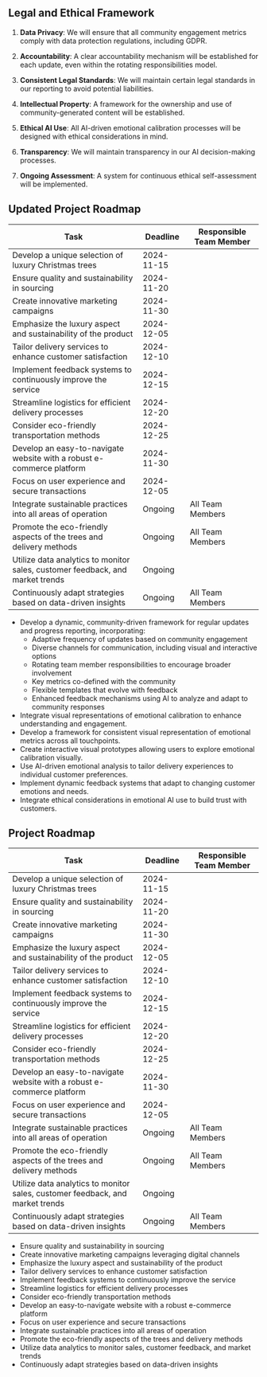 

## Legal and Ethical Framework

1. **Data Privacy**: We will ensure that all community engagement metrics comply with data protection regulations, including GDPR.

2. **Accountability**: A clear accountability mechanism will be established for each update, even within the rotating responsibilities model.

3. **Consistent Legal Standards**: We will maintain certain legal standards in our reporting to avoid potential liabilities.

4. **Intellectual Property**: A framework for the ownership and use of community-generated content will be established.

5. **Ethical AI Use**: All AI-driven emotional calibration processes will be designed with ethical considerations in mind.

6. **Transparency**: We will maintain transparency in our AI decision-making processes.

7. **Ongoing Assessment**: A system for continuous ethical self-assessment will be implemented.

## Updated Project Roadmap

| Task                                             | Deadline       | Responsible Team Member |
|--------------------------------------------------|----------------|-------------------------|
| Develop a unique selection of luxury Christmas trees | 2024-11-15    | <Team Member A>         |
| Ensure quality and sustainability in sourcing    | 2024-11-20    | <Team Member B>         |
| Create innovative marketing campaigns             | 2024-11-30    | <Team Member C>         |
| Emphasize the luxury aspect and sustainability of the product | 2024-12-05 | <Team Member D>         |
| Tailor delivery services to enhance customer satisfaction | 2024-12-10 | <Team Member E>         |
| Implement feedback systems to continuously improve the service | 2024-12-15 | <Team Member F>         |
| Streamline logistics for efficient delivery processes | 2024-12-20 | <Team Member G>         |
| Consider eco-friendly transportation methods      | 2024-12-25    | <Team Member H>         |
| Develop an easy-to-navigate website with a robust e-commerce platform | 2024-11-30 | <Team Member I>         |
| Focus on user experience and secure transactions  | 2024-12-05    | <Team Member J>         |
| Integrate sustainable practices into all areas of operation | Ongoing | All Team Members        |
| Promote the eco-friendly aspects of the trees and delivery methods | Ongoing | All Team Members        |
| Utilize data analytics to monitor sales, customer feedback, and market trends | Ongoing | <Team Member K>         |
| Continuously adapt strategies based on data-driven insights | Ongoing | All Team Members        |
- Develop a dynamic, community-driven framework for regular updates and progress reporting, incorporating:
  - Adaptive frequency of updates based on community engagement
  - Diverse channels for communication, including visual and interactive options
  - Rotating team member responsibilities to encourage broader involvement
  - Key metrics co-defined with the community
  - Flexible templates that evolve with feedback
  - Enhanced feedback mechanisms using AI to analyze and adapt to community responses
- Integrate visual representations of emotional calibration to enhance understanding and engagement.
- Develop a framework for consistent visual representation of emotional metrics across all touchpoints.
- Create interactive visual prototypes allowing users to explore emotional calibration visually.
- Use AI-driven emotional analysis to tailor delivery experiences to individual customer preferences.
- Implement dynamic feedback systems that adapt to changing customer emotions and needs.
- Integrate ethical considerations in emotional AI use to build trust with customers.
## Project Roadmap

| Task                                             | Deadline       | Responsible Team Member |
|--------------------------------------------------|----------------|-------------------------|
| Develop a unique selection of luxury Christmas trees | 2024-11-15    | <Team Member A>         |
| Ensure quality and sustainability in sourcing    | 2024-11-20    | <Team Member B>         |
| Create innovative marketing campaigns             | 2024-11-30    | <Team Member C>         |
| Emphasize the luxury aspect and sustainability of the product | 2024-12-05 | <Team Member D>         |
| Tailor delivery services to enhance customer satisfaction | 2024-12-10 | <Team Member E>         |
| Implement feedback systems to continuously improve the service | 2024-12-15 | <Team Member F>         |
| Streamline logistics for efficient delivery processes | 2024-12-20 | <Team Member G>         |
| Consider eco-friendly transportation methods      | 2024-12-25    | <Team Member H>         |
| Develop an easy-to-navigate website with a robust e-commerce platform | 2024-11-30 | <Team Member I>         |
| Focus on user experience and secure transactions  | 2024-12-05    | <Team Member J>         |
| Integrate sustainable practices into all areas of operation | Ongoing | All Team Members        |
| Promote the eco-friendly aspects of the trees and delivery methods | Ongoing | All Team Members        |
| Utilize data analytics to monitor sales, customer feedback, and market trends | Ongoing | <Team Member K>         |
| Continuously adapt strategies based on data-driven insights | Ongoing | All Team Members        |
- Ensure quality and sustainability in sourcing
- Create innovative marketing campaigns leveraging digital channels
- Emphasize the luxury aspect and sustainability of the product
- Tailor delivery services to enhance customer satisfaction
- Implement feedback systems to continuously improve the service
- Streamline logistics for efficient delivery processes
- Consider eco-friendly transportation methods
- Develop an easy-to-navigate website with a robust e-commerce platform
- Focus on user experience and secure transactions
- Integrate sustainable practices into all areas of operation
- Promote the eco-friendly aspects of the trees and delivery methods
- Utilize data analytics to monitor sales, customer feedback, and market trends
- Continuously adapt strategies based on data-driven insights